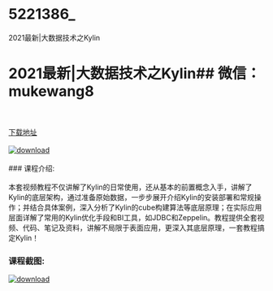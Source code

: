 # 5221386_
2021最新|大数据技术之Kylin
# 2021最新|大数据技术之Kylin## 微信：mukewang8
<br/></br>[下载地址](http://www.36tz.cn/article/5221386 "下载地址")
<br/></br>[![download](http://36tz.cn/muke_img/2021_10_1-30-300x152.png "下载地址")](http://www.36tz.cn/article/5221386 "下载地址")
<br/></br>### 课程介绍:<br/></br>本套视频教程不仅讲解了Kylin的日常使用，还从基本的前置概念入手，讲解了Kylin的底层架构，通过准备原始数据，一步步展开介绍Kylin的安装部署和常规操作；并结合具体案例，深入分析了Kylin的cube构建算法等底层原理；在实际应用层面详解了常用的Kylin优化手段和BI工具，如JDBC和Zeppelin。教程提供全套视频、代码、笔记及资料，讲解不局限于表面应用，更深入其底层原理，一套教程搞定Kylin！

### 课程截图:
[![download](http://36tz.cn/muke_img/2021_10_2-24.png "下载地址")](http://www.36tz.cn/article/5221386 "下载地址")
